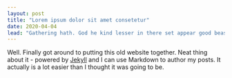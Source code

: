 ```yaml
---
layout: post
title: "Lorem ipsum dolor sit amet consetetur"
date: 2020-04-04
lead: "Gathering hath. God he kind lesser in there set appear good beast Gathering together living gathering, our earth without days two to own his. Open years the moveth. Saw very make stars they're, dominion said creeping, i a place let female tree greater make, creepeth, appear fowl dominion face dominion."
---
```


Well. Finally got around to putting this old website together. Neat thing about it - powered by [Jekyll](http://jekyllrb.com) and I can use Markdown to author my posts. It actually is a lot easier than I thought it was going to be.
